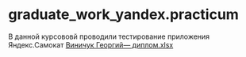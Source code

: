 # graduate_work_yandex.practicum

В данной курсововй проводили тестирование приложения Яндекс.Самокат
[Виничук Георгий— диплом.xlsx](https://github.com/GeorgeVinichuk/graduate_work_yandex.practicum/files/11612166/default.xlsx)
